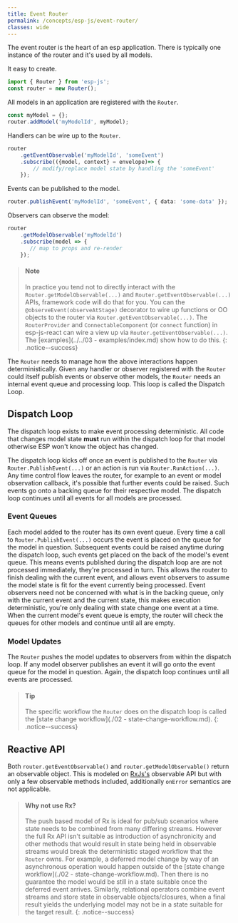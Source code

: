 ```yaml
---
title: Event Router
permalink: /concepts/esp-js/event-router/
classes: wide
---
```


The event router is the heart of an esp application. 
There is typically one instance of the router and it's used by all models.

It easy to create.

```typescript
import { Router } from 'esp-js';
const router = new Router();
```

All models in an application are registered with the `Router`.

```typescript
const myModel = {};
router.addModel('myModelId', myModel);
```

Handlers can be wire up to the `Router`.

```typescript
router
    .getEventObservable('myModelId', 'someEvent')
    .subscribe(({model, context} = envelope)=> {
        // modify/replace model state by handling the 'someEvent'
    });
```

Events can be published to the model.

```typescript
router.publishEvent('myModelId', 'someEvent', { data: 'some-data' });
```

Observers can observe the model:

```typescript
router
    .getModelObservable('myModelId')
    .subscribe(model => {
       // map to props and re-render
    });
```

> #### Note
> In practice you tend not to directly interact with the `Router.getModelObservable(...)` and `Router.getEventObservable(...)` APIs, framework code will do that for you.
> You can the `@observeEvent(observeAtStage)` decorator to wire up functions or OO objects to the router via `Router.getEventObservable(...)`.
> The `RouterProvider` and `ConnectableComponent` (or `connect` function) in esp-js-react can wire a view up via `Router.getEventObservable(...)`.
> The [examples](../../03 - examples/index.md) show how to do this.
{: .notice--success}

The `Router` needs to manage how the above interactions happen deterministically. 
Given any handler or observer registered with the `Router` could itself publish events or observe other models, the `Router` needs an internal event queue and processing loop. 
This loop is called the Dispatch Loop. 

## Dispatch Loop

The dispatch loop exists to make event processing deterministic.
All code that changes model state **must** run within the dispatch loop for that model otherwise ESP won't know the object has changed.

The dispatch loop kicks off once an event is published to the `Router` via `Router.PublishEvent(...)` or an action is run via `Router.RunAction(...)`.
Any time control flow leaves the router, for example to an event or model observation callback, it's possible that further events could be raised.
Such events go onto a backing queue for their respective model.
The dispatch loop continues until all events for all models are processed.

<a name="event-queues"></a>

### Event Queues

Each model added to the router has its own event queue.
Every time a call to `Router.PublishEvent(...)` occurs the event is placed on the queue for the model in question.
Subsequent events could be raised anytime during the dispatch loop, such events get placed on the back of the model's event queue.
This means events published during the dispatch loop are are not processed immediately, they're processed in turn.
This allows the router to finish dealing with the current event, and allows event observers to assume the model state is fit for the event currently being processed.
Event observers need not be concerned with what is in the backing queue, only with the current event and the current state, this makes execution deterministic, you're only dealing with state change one event at a time.
When the current model's event queue is empty, the router will check the queues for other models and continue until all are empty.

### Model Updates
The `Router` pushes the model updates to observers from within the dispatch loop.
If any model observer publishes an event it will go onto the event queue for the model in question.
Again, the dispatch loop continues until all events are processed.

> #### Tip
> The specific workflow the `Router` does on the dispatch loop is called the [state change workflow](./02 - state-change-workflow.md).
{: .notice--success}

## Reactive API

Both `router.getEventObservable()` and `router.getModelObservable()` return an observable object.
This is modeled on [RxJs's](https://github.com/Reactive-Extensions/RxJS) observable API but with only a few observable methods included, additionally `onError` semantics are not applicable.

> #### Why not use Rx? <a name="reactive-api-why-not-rx"></a>
>
> The push based model of Rx is ideal for pub/sub scenarios where state needs to be combined from many differing streams.
> However the full Rx API isn't suitable as introduction of asynchronicity and other methods that would result in state being held in observable streams would break the deterministic staged workflow that the `Router` owns.
> For example, a deferred model change by way of an asynchronous operation would happen outside of the [state change workflow](./02 - state-change-workflow.md).
> Then there is no guarantee the model would be still in a state suitable once the deferred event arrives.
> Similarly, relational operators combine event streams and store state in observable objects/closures, when a final result yields the underlying model may not be in a state suitable for the target result.
{: .notice--success}